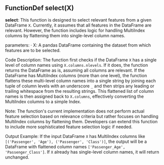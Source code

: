 ## FunctionDef select(X)
**select**: This function is designed to select relevant features from a given DataFrame `X`. Currently, it assumes that all features in the DataFrame are relevant. However, the function includes logic for handling MultiIndex columns by flattening them into single-level column names.

parameters:
· X: A pandas DataFrame containing the dataset from which features are to be selected.

Code Description: The function first checks if the DataFrame `X` has a single level of column names using `X.columns.nlevels`. If it does, the function returns the DataFrame as is, assuming all columns are relevant. If the DataFrame has MultiIndex columns (more than one level), the function flattens these multi-level column names into a single string by joining each tuple of column levels with an underscore `_` and then strips any leading or trailing whitespace from the resulting strings. This flattened list of column names is then assigned back to `X.columns`, effectively converting the MultiIndex columns to a simple Index.

Note: The function's current implementation does not perform actual feature selection based on relevance criteria but rather focuses on handling MultiIndex columns by flattening them. Developers can extend this function to include more sophisticated feature selection logic if needed.

Output Example: If the input DataFrame `X` has MultiIndex columns like `[('Passenger', 'Age'), ('Passenger', 'Class')]`, the output will be a DataFrame with flattened column names `['Passenger_Age', 'Passenger_Class']`. If `X` already has single-level column names, it will return unchanged.

